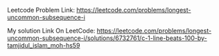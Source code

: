Leetcode Problem Link: https://leetcode.com/problems/longest-uncommon-subsequence-i

My solution Link On LeetCode: https://leetcode.com/problems/longest-uncommon-subsequence-i/solutions/6732761/c-1-line-beats-100-by-tamjidul_islam_moh-hs59